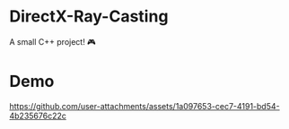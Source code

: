 # DirectX-Ray-Casting
A small C++ project! 🎮

# Demo



https://github.com/user-attachments/assets/1a097653-cec7-4191-bd54-4b235676c22c

